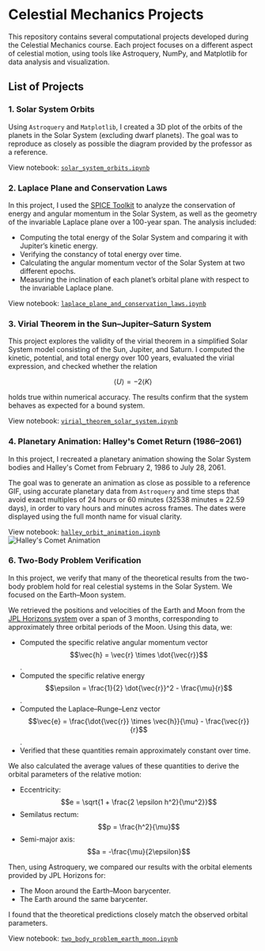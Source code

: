 # Celestial Mechanics Projects

This repository contains several computational projects developed during the Celestial Mechanics course. Each project focuses on a different aspect of celestial motion, using tools like Astroquery, NumPy, and Matplotlib for data analysis and visualization.

## List of Projects

### 1. Solar System Orbits

Using `Astroquery` and `Matplotlib`, I created a 3D plot of the orbits of the planets in the Solar System (excluding dwarf planets). The goal was to reproduce as closely as possible the diagram provided by the professor as a reference.

View notebook: [`solar_system_orbits.ipynb`](solar_system_orbits.ipynb)

### 2. Laplace Plane and Conservation Laws

In this project, I used the [SPICE Toolkit](https://naif.jpl.nasa.gov/naif/toolkit.html) to analyze the conservation of energy and angular momentum in the Solar System, as well as the geometry of the invariable Laplace plane over a 100-year span. The analysis included:
- Computing the total energy of the Solar System and comparing it with Jupiter’s kinetic energy.
- Verifying the constancy of total energy over time.
- Calculating the angular momentum vector of the Solar System at two different epochs.
- Measuring the inclination of each planet’s orbital plane with respect to the invariable Laplace plane.

View notebook: [`laplace_plane_and_conservation_laws.ipynb`](laplace_plane_and_conservation_laws.ipynb)

### 3. Virial Theorem in the Sun–Jupiter–Saturn System

This project explores the validity of the virial theorem in a simplified Solar System model consisting of the Sun, Jupiter, and Saturn. I computed the kinetic, potential, and total energy over 100 years, evaluated the virial expression, and checked whether the relation

$$
\langle U \rangle = -2 \langle K \rangle
$$

holds true within numerical accuracy. The results confirm that the system behaves as expected for a bound system.

View notebook: [`virial_theorem_solar_system.ipynb`](virial_theorem_solar_system.ipynb)

### 4. Planetary Animation: Halley's Comet Return (1986–2061)

In this project, I recreated a planetary animation showing the Solar System bodies and Halley's Comet from February 2, 1986 to July 28, 2061.

The goal was to generate an animation as close as possible to a reference GIF, using accurate planetary data from `Astroquery` and time steps that avoid exact multiples of 24 hours or 60 minutes (32538 minutes ≈ 22.59 days), in order to vary hours and minutes across frames. The dates were displayed using the full month name for visual clarity.

View notebook: [`halley_orbit_animation.ipynb`](halley_orbit_animation.ipynb)  
![Halley's Comet Animation](anim.gif)

### 6. Two-Body Problem Verification

In this project, we verify that many of the theoretical results from the two-body problem hold for real celestial systems in the Solar System. We focused on the Earth–Moon system.

We retrieved the positions and velocities of the Earth and Moon from the [JPL Horizons system](https://ssd.jpl.nasa.gov/horizons/) over a span of 3 months, corresponding to approximately three orbital periods of the Moon. Using this data, we:

- Computed the specific relative angular momentum vector $$\vec{h} = \vec{r} \times \dot{\vec{r}}$$.
- Computed the specific relative energy $$\epsilon = \frac{1}{2} \dot{\vec{r}}^2 - \frac{\mu}{r}$$.
- Computed the Laplace–Runge–Lenz vector $$\vec{e} = \frac{\dot{\vec{r}} \times \vec{h}}{\mu} - \frac{\vec{r}}{r}$$.
- Verified that these quantities remain approximately constant over time.

We also calculated the average values of these quantities to derive the orbital parameters of the relative motion:

- Eccentricity: $$e = \sqrt{1 + \frac{2 \epsilon h^2}{\mu^2}}$$
- Semilatus rectum: $$p = \frac{h^2}{\mu}$$
- Semi-major axis: $$a = -\frac{\mu}{2\epsilon}$$

Then, using Astroquery, we compared our results with the orbital elements provided by JPL Horizons for:

- The Moon around the Earth–Moon barycenter.
- The Earth around the same barycenter.

I found that the theoretical predictions closely match the observed orbital parameters.

View notebook: [`two_body_problem_earth_moon.ipynb`](two_body_problem_earth_moon.ipynb)

